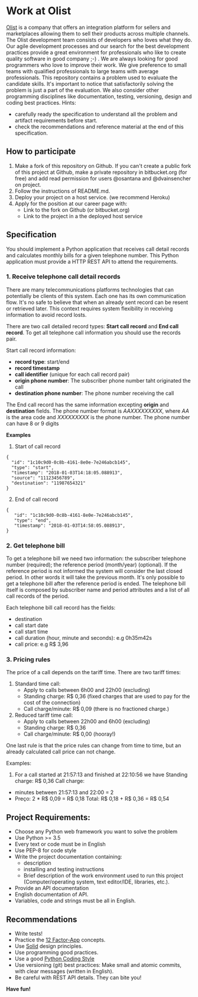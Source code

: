 # Work at Olist
[Olist](https://olist.com/) is a company that offers an integration platform for sellers and
marketplaces allowing them to sell their products across multiple channels.
The Olist development team consists of developers who loves what they do. Our
agile development processes and our search for the best development practices
provide a great environment for professionals who like to create quality
software in good company ;-) .
We are always looking for good programmers who love to improve their work. We give preference to small teams with qualified professionals to large teams
with average professionals.
This repository contains a problem used to evaluate the candidate skills.
It's important to notice that satisfactorily solving the problem is just a part of the evaluation. We also consider other programming disciplines like documentation, testing, versioning, design and coding best practices. 
Hints: 
- carefully ready the specification to understand all the problem and artifact requirements before start.
- check the recommendations and reference material at the end of this specification.
## How to participate
1. Make a fork of this repository on Github. If you can't create a public fork of this project at Github, make a private repository in bitbucket.org (for free) and add read permission for users @osantana and @dvainsencher on project.
1. Follow the instructions of README.md.
1. Deploy your project on a host service. (we recommend Heroku)
1. Apply for the position at our career page with: 
   * Link to the fork on Github (or bitbucket.org)
   * Link to the project in a the deployed host service
  
## Specification
You should implement a Python application that receives call detail records and calculates monthly bills for a given telephone number. 
This Python application must provide a HTTP REST API to attend the requirements.

### 1. Receive telephone call detail records

There are many telecommunications platforms technologies that can potentially be clients of this system. Each one has its own communication flow. It's no safe to believe that when an already sent record can be resent or retrieved later. This context requires system flexibility in receiving information to avoid record losts.

There are two call detailed record types: **Start call record** and **End call record**. To get all telephone call information you should use the records pair. 

Start call record information:
* **record type**: start/end
* **record timestamp**
* **call identifier** (unique for each call record pair)
* **origin phone number**: The subscriber phone number taht originated the call
* **destination phone number**: The phone number receiving the call
   
The End call record has the same information excepting **origin** and **destination** fields.
The phone number format is *AAXXXXXXXXX*, where *AA* is the area code and *XXXXXXXXX* is the phone number. The phone number can have 8 or 9 digits

**Examples**
1. Start of call record

```
{
  "id": "1c10c9d0-0c8b-4161-8e0e-7e246abcb145",
  "type": "start",
  "timestamp": "2018-01-03T14:18:05.088913",
  "source": "11123456789",
  "destination": "11987654321"
}
```

2. End of call record
```
{
   "id": "1c10c9d0-0c8b-4161-8e0e-7e246abcb145",
   "type": "end",
   "timestamp": "2018-01-03T14:58:05.088913",
}
```

### 2. Get telephone bill 
To get a telephone bill we need two information: the subscriber telephone number (required); the reference period (month/year) (optional). If the reference period is not informed the system will consider the last closed period. In other words it will take the previous month. It's only possible to get a telephone bill after the reference period is ended.
The telephone bill itself is composed by subscriber name and period attributes and a list of all  call records of the period. 

Each telephone bill call record has the fields:
* destination
* call start date
* call start time
* call duration (hour, minute and seconds): e.g 0h35m42s
* call price: e.g R$ 3,96

### 3. Pricing rules

The price of a call depends on the tariff time. There are two tariff times:

1. Standard time call:
   * Apply to calls between 6h00 and 22h00 (excluding)
   * Standing charge: R$ 0,36 (fixed charges that are used to pay for the cost of the connection)
   * Call charge/minute: R$ 0,09 (there is no fractioned charge.)
1. Reduced tariff time call: 
   * Apply to calls between 22h00 and 6h00 (excluding)
   * Standing charge: R$ 0,36
   * Call charge/minute: R$ 0,00 (hooray!)

One last rule is that the price rules can change from time to time, but an already calculated call price can not change.

Examples:

1. For a call started at  21:57:13 and finished at 22:10:56 we have
Standing charge: R$ 0,36
Call charge: 
* minutes between 21:57:13 and 22:00 = 2
* Preço: 2 * R$ 0,09 = R$ 0,18
  Total: R$ 0,18 + R$ 0,36 = R$ 0,54
  
## Project Requirements:

* Choose any Python web framework you want to solve the problem
* Use Python >= 3.5
* Every text or code must be in English
* Use PEP-8 for code style
* Write the project documentation containing:
  * description
  * installing and testing instructions
  * Brief description of the work environment used to run this project (Computer/operating system, text editor/IDE, libraries, etc.).
* Provide an API documentation
* English documentation of API.
* Variables, code and strings must be all in English.

## Recommendations
* Write tests!
* Practice the [12 Factor-App](http://12factor.net) concepts.
* Use [Solid](https://en.wikipedia.org/wiki/SOLID_(object-oriented_design)) design principles.
* Use programming good practices.
* Use a good [Python Coding Style](http://docs.python-guide.org/en/latest/writing/style/)
* Use versioning (git) best practices: Make small and atomic commits, with clear messages (written in English).
* Be careful with REST API details. They can bite you!

**Have fun!**
